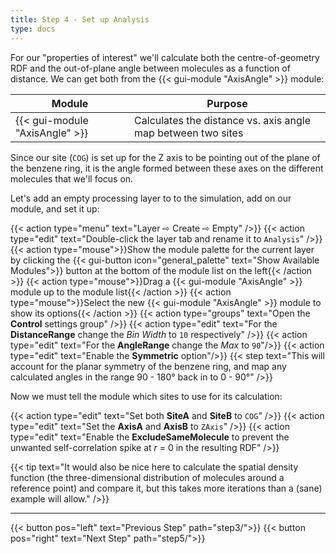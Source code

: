```yaml
---
title: Step 4 - Set up Analysis
type: docs
---
```



For our "properties of interest" we'll calculate both the centre-of-geometry RDF and the out-of-plane angle between molecules as a function of distance. We can get both from the {{< gui-module "AxisAngle" >}} module:

| Module | Purpose |
|--------|---------|
| {{< gui-module "AxisAngle" >}} | Calculates the distance vs. axis angle map between two sites |

Since our site (`COG`) is set up for the Z axis to be pointing out of the plane of the benzene ring, it is the angle formed between these axes on the different molecules that we'll focus on.

Let's add an empty processing layer to to the simulation, add on our module, and set it up:

{{< action type="menu" text="Layer &#8680; Create &#8680; Empty" />}}
{{< action type="edit" text="Double-click the layer tab and rename it to `Analysis`" />}}
{{< action type="mouse">}}Show the module palette for the current layer by clicking the {{< gui-button icon="general_palette" text="Show Available Modules">}} button at the bottom of the module list on the left{{< /action >}}
{{< action type="mouse">}}Drag a {{< gui-module "AxisAngle" >}} module up to the module list{{< /action >}}
{{< action type="mouse">}}Select the new {{< gui-module "AxisAngle" >}} module to show its options{{< /action >}}
{{< action type="groups" text="Open the **Control** settings group" />}}
{{< action type="edit" text="For the **DistanceRange** change the _Bin Width_ to `10` respectively" />}}
{{< action type="edit" text="For the **AngleRange** change the _Max_ to `90`"/>}}
{{< action type="edit" text="Enable the **Symmetric** option"/>}}
{{< step text="This will account for the planar symmetry of the benzene ring, and map any calculated angles in the range 90 - 180&deg; back in to 0 - 90&deg;" />}}

Now we must tell the module which sites to use for its calculation:

{{< action type="edit" text="Set both **SiteA** and **SiteB** to `COG`" />}}
{{< action type="edit" text="Set the **AxisA** and **AxisB** to `ZAxis`" />}}
{{< action type="edit" text="Enable the **ExcludeSameMolecule** to prevent the unwanted self-correlation spike at $r$ = 0 in the resulting RDF" />}}

{{< tip text="It would also be nice here to calculate the spatial density function (the three-dimensional distribution of molecules around a reference point) and compare it, but this takes more iterations than a (sane) example will allow." />}}


* * *
{{< button pos="left" text="Previous Step" path="step3/">}}
{{< button pos="right" text="Next Step" path="step5/">}}
